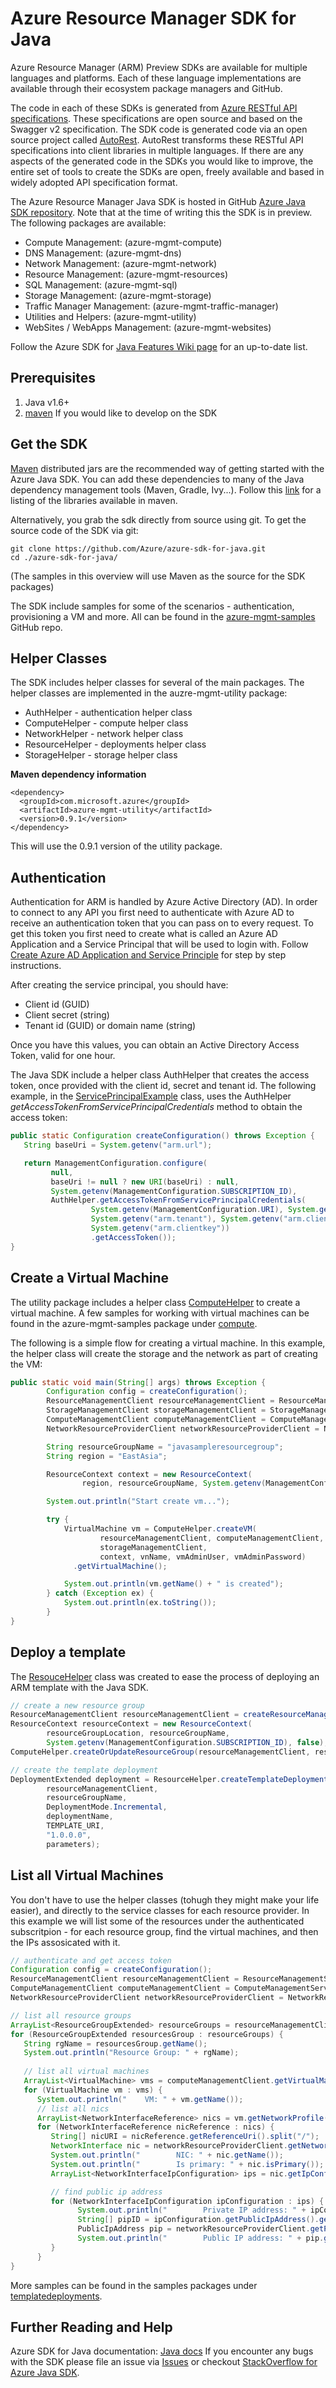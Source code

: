 <properties
   pageTitle="Resource Manager SDK for .Java| Microsoft Azure"
   description="An overview of the Resource Manager Java SDK authentication and usage examples"
   services="azure-resource-manager"
   documentationCenter="na"
   authors="navalev"
   manager=""
   editor=""/>

<tags
   ms.service="azure-resource-manager"
   ms.devlang="na"
   ms.topic="article"
   ms.tgt_pltfrm="na"
   ms.workload="na"
   ms.date="03/16/2016"
   ms.author="navale;tomfitz;"/>
   
# Azure Resource Manager SDK for Java
   
Azure Resource Manager (ARM) Preview SDKs are available for multiple languages and platforms. Each of these language implementations 
are available through their ecosystem package managers and GitHub.

The code in each of these SDKs is generated from [Azure RESTful API specifications](https://github.com/azure/azure-rest-api-specs). 
These specifications are open source and based on the Swagger v2 specification. The SDK code is generated code via an open source project 
called [AutoRest](https://github.com/azure/autorest). AutoRest transforms these RESTful API specifications into client libraries in multiple languages. 
If there are any aspects of the generated code in the SDKs you would like to improve, the entire set of tools to create the SDKs are open, freely available and based in widely adopted API specification format.

The Azure Resource Manager Java SDK is hosted in GitHub [Azure Java SDK repository](https://github.com/azure/azure-sdk-for-java). Note that at the time of writing this the SDK is in preview.
The following packages are available:

* Compute Management: (azure-mgmt-compute)
* DNS Management: (azure-mgmt-dns)
* Network Management: (azure-mgmt-network)
* Resource Management: (azure-mgmt-resources)
* SQL Management: (azure-mgmt-sql)
* Storage Management: (azure-mgmt-storage)
* Traffic Manager Management: (azure-mgmt-traffic-manager)
* Utilities and Helpers: (azure-mgmt-utility)
* WebSites / WebApps Management: (azure-mgmt-websites)

Follow the Azure SDK for [Java Features Wiki page](https://github.com/Azure/azure-sdk-for-java/wiki/Azure-SDK-for-Java-Features) for an up-to-date list.

## Prerequisites
1. Java v1.6+
2. [maven](https://maven.apache.org/) If you would like to develop on the SDK

## Get the SDK
[Maven](https://maven.apache.org/) distributed jars are the recommended way of getting started with the Azure Java SDK. You can add these dependencies to many
of the Java dependency management tools (Maven, Gradle, Ivy...). Follow this [link](http://search.maven.org/#search%7Cga%7C1%7Cg%3A%22com.microsoft.azure%22) for a listing of the libraries available in maven.

Alternatively, you grab the sdk directly from source using git. To get the source code of the SDK via git:

    git clone https://github.com/Azure/azure-sdk-for-java.git
    cd ./azure-sdk-for-java/

(The samples in this overview will use Maven as the source for the SDK packages)

The SDK include samples for some of the scenarios - authentication, provisioning a VM and more. All can be found in the [azure-mgmt-samples](https://github.com/Azure/azure-sdk-for-java/tree/master/azure-mgmt-samples) GitHub repo. 

## Helper Classes

The SDK includes helper classes for several of the main packages. The helper classes are implemented in the auzre-mgmt-utility package:

* AuthHelper - authentication helper class
* ComputeHelper - compute helper class
* NetworkHelper - network helper class
* ResourceHelper - deployments helper class
* StorageHelper - storage helper class

**Maven dependency information**

    <dependency>
      <groupId>com.microsoft.azure</groupId>
      <artifactId>azure-mgmt-utility</artifactId>
      <version>0.9.1</version>
    </dependency>

This will use the 0.9.1 version of the utility package. 

## Authentication

Authentication for ARM is handled by Azure Active Directory (AD). In order to connect to any API you first need to authenticate 
with Azure AD to receive an authentication token that you can pass on to every request. To get this token you first need to create 
what is called an Azure AD Application and a Service Principal that will be used to login with. 
Follow [Create Azure AD Application and Service Principle](./resource-group-create-service-principal-portal.md) for step by step instructions.

After creating the service principal, you should have:

* Client id (GUID)
* Client secret (string)
* Tenant id (GUID) or domain name (string)

Once you have this values, you can obtain an Active Directory Access Token, valid for one hour.

The Java SDK include a helper class AuthHelper that creates the access token, once provided with the client id, secret and tenant id.
The following example, in the [ServicePrincipalExample](https://github.com/Azure/azure-sdk-for-java/blob/master/azure-mgmt-samples/src/main/java/com/microsoft/azure/samples/authentication/ServicePrincipalExample.java) class,
uses the AuthHelper *getAccessTokenFromServicePrincipalCredentials* method to obtain the access token:

```java
public static Configuration createConfiguration() throws Exception {
   String baseUri = System.getenv("arm.url");

   return ManagementConfiguration.configure(
         null,
         baseUri != null ? new URI(baseUri) : null,
         System.getenv(ManagementConfiguration.SUBSCRIPTION_ID),
         AuthHelper.getAccessTokenFromServicePrincipalCredentials(
                  System.getenv(ManagementConfiguration.URI), System.getenv("arm.aad.url"),
                  System.getenv("arm.tenant"), System.getenv("arm.clientid"),
                  System.getenv("arm.clientkey"))
                  .getAccessToken());
}
```

## Create a Virtual Machine 
The utility package includes a helper class [ComputeHelper](https://github.com/Azure/azure-sdk-for-java/blob/master/resource-management/azure-mgmt-utility/src/main/java/com/microsoft/azure/utility/ComputeHelper.java) to create a virtual machine. 
A few samples for working with virtual machines can be found in the azure-mgmt-samples package under [compute](https://github.com/Azure/azure-sdk-for-java/tree/master/azure-mgmt-samples/src/main/java/com/microsoft/azure/samples/compute).

The following is a simple flow for creating a virtual machine. In this example, the helper class will create the storage and the network as part of creating the VM:

```java
public static void main(String[] args) throws Exception {
        Configuration config = createConfiguration();
        ResourceManagementClient resourceManagementClient = ResourceManagementService.create(config);
        StorageManagementClient storageManagementClient = StorageManagementService.create(config);
        ComputeManagementClient computeManagementClient = ComputeManagementService.create(config);
        NetworkResourceProviderClient networkResourceProviderClient = NetworkResourceProviderService.create(config);

        String resourceGroupName = "javasampleresourcegroup";
        String region = "EastAsia";

        ResourceContext context = new ResourceContext(
                region, resourceGroupName, System.getenv(ManagementConfiguration.SUBSCRIPTION_ID), false);

        System.out.println("Start create vm...");

        try {
            VirtualMachine vm = ComputeHelper.createVM(
                    resourceManagementClient, computeManagementClient, networkResourceProviderClient, 
                    storageManagementClient,
                    context, vnName, vmAdminUser, vmAdminPassword)
              .getVirtualMachine();

            System.out.println(vm.getName() + " is created");
        } catch (Exception ex) {
            System.out.println(ex.toString());
        }
}
```

## Deploy a template
The [ResouceHelper](https://github.com/Azure/azure-sdk-for-java/blob/master/resource-management/azure-mgmt-utility/src/main/java/com/microsoft/azure/utility/ResourceHelper.java) class was created to ease the process of deploying an ARM template with the Java SDK. 

```java
// create a new resource group
ResourceManagementClient resourceManagementClient = createResourceManagementClient();
ResourceContext resourceContext = new ResourceContext(
        resourceGroupLocation, resourceGroupName,
        System.getenv(ManagementConfiguration.SUBSCRIPTION_ID), false);
ComputeHelper.createOrUpdateResourceGroup(resourceManagementClient, resourceContext);

// create the template deployment
DeploymentExtended deployment = ResourceHelper.createTemplateDeploymentFromURI(
        resourceManagementClient,
        resourceGroupName,
        DeploymentMode.Incremental,
        deploymentName,
        TEMPLATE_URI,
        "1.0.0.0",
        parameters);
```
## List all Virtual Machines
You don't have to use the helper classes (tohugh they might make your life easier), and directly to the service classes for each resource provider. In this example we will list some of the resources under the authenticated subscritpion - for each resource group, find the virtual machines, and then the IPs assosicated with it.

```java
// authenticate and get access token
Configuration config = createConfiguration();
ResourceManagementClient resourceManagementClient = ResourceManagementService.create(config);
ComputeManagementClient computeManagementClient = ComputeManagementService.create(config);
NetworkResourceProviderClient networkResourceProviderClient = NetworkResourceProviderService.create(config);

// list all resource groups     
ArrayList<ResourceGroupExtended> resourceGroups = resourceManagementClient.getResourceGroupsOperations().list(null).getResourceGroups();
for (ResourceGroupExtended resourcesGroup : resourceGroups) {
   String rgName = resourcesGroup.getName();
   System.out.println("Resource Group: " + rgName);
   
   // list all virtual machines
   ArrayList<VirtualMachine> vms = computeManagementClient.getVirtualMachinesOperations().list(rgName).getVirtualMachines();
   for (VirtualMachine vm : vms) {
      System.out.println("    VM: " + vm.getName());
      // list all nics
      ArrayList<NetworkInterfaceReference> nics = vm.getNetworkProfile().getNetworkInterfaces();
      for (NetworkInterfaceReference nicReference : nics) {
         String[] nicURI = nicReference.getReferenceUri().split("/");
         NetworkInterface nic = networkResourceProviderClient.getNetworkInterfacesOperations().get(rgName, nicURI[nicURI.length - 1]).getNetworkInterface();
         System.out.println("        NIC: " + nic.getName());
         System.out.println("        Is primary: " + nic.isPrimary());
         ArrayList<NetworkInterfaceIpConfiguration> ips = nic.getIpConfigurations();

         // find public ip address
         for (NetworkInterfaceIpConfiguration ipConfiguration : ips) {
               System.out.println("        Private IP address: " + ipConfiguration.getPrivateIpAddress());
               String[] pipID = ipConfiguration.getPublicIpAddress().getId().split("/");
               PublicIpAddress pip = networkResourceProviderClient.getPublicIpAddressesOperations().get(rgName, pipID[pipID.length - 1]).getPublicIpAddress();
               System.out.println("        Public IP address: " + pip.getIpAddress());
         }
      }
}  
```

More samples can be found in the samples packages under [templatedeployments](https://github.com/Azure/azure-sdk-for-java/tree/master/azure-mgmt-samples/src/main/java/com/microsoft/azure/samples/templatedeployments).

## Further Reading and Help
Azure SDK for Java documentation: [Java docs](http://azure.github.io/azure-sdk-for-java/)
If you encounter any bugs with the SDK please file an issue via [Issues](https://github.com/Azure/azure-sdk-for-java/issues) or checkout [StackOverflow for Azure Java SDK](http://stackoverflow.com/questions/tagged/azure-java-sdk).
